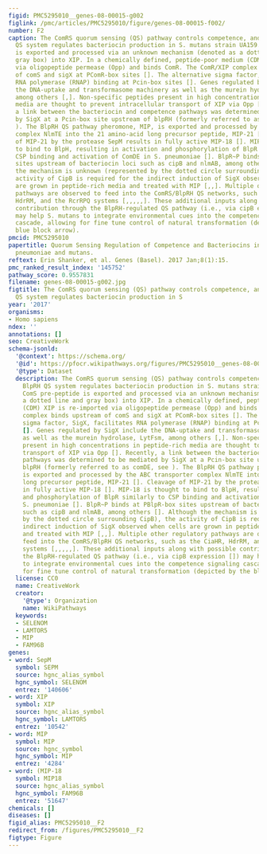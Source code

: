```yaml
---
figid: PMC5295010__genes-08-00015-g002
figlink: /pmc/articles/PMC5295010/figure/genes-08-00015-f002/
number: F2
caption: The ComRS quorum sensing (QS) pathway controls competence, and the BlpRH
  QS system regulates bacteriocin production in S. mutans strain UA159. The ComS pre-peptide
  is exported and processed via an unknown mechanism (denoted as a dotted line and
  gray box) into XIP. In a chemically defined, peptide-poor medium (CDM) XIP is re-imported
  via oligopeptide permease (Opp) and binds ComR. The ComR/XIP complex binds upstream
  of comS and sigX at PComR-box sites []. The alternative sigma factor, SigX, facilitates
  RNA polymerase (RNAP) binding at Pcin-box sites []. Genes regulated by SigX include
  the DNA-uptake and transformasome machinery as well as the murein hydrolase, LytFsm,
  among others [,]. Non-specific peptides present in high concentrations in peptide-rich
  media are thought to prevent intracellular transport of XIP via Opp []. Recently,
  a link between the bacteriocin and competence pathways was determined to be mediated
  by SigX at a Pcin-box site upstream of blpRH (formerly referred to as comDE, see
  ). The BlpRH QS pathway pheromone, MIP, is exported and processed by the ABC transporter
  complex NlmTE into the 21 amino-acid long precursor peptide, MIP-21 []. Cleavage
  of MIP-21 by the protease SepM results in fully active MIP-18 []. MIP-18 is thought
  to bind to BlpH, resulting in activation and phosphorylation of BlpR similarly to
  CSP binding and activation of ComDE in S. pneumoniae []. BlpR~P binds at PBlpR-box
  sites upstream of bacteriocin loci such as cipB and nlmAB, among others []. Although
  the mechanism is unknown (represented by the dotted circle surrounding CipB), the
  activity of CipB is required for the indirect induction of SigX observed when cells
  are grown in peptide-rich media and treated with MIP [,,]. Multiple other regulatory
  pathways are observed to feed into the ComRS/BlpRH QS networks, such as the CiaHR,
  HdrRM, and the RcrRPQ systems [,,,,,]. These additional inputs along with possible
  contribution through the BlpRH-regulated QS pathway (i.e., via cipB expression [])
  may help S. mutans to integrate environmental cues into the competence signaling
  cascade, allowing for fine tune control of natural transformation (depicted by the
  blue block arrow).
pmcid: PMC5295010
papertitle: Quorum Sensing Regulation of Competence and Bacteriocins in Streptococcus
  pneumoniae and mutans.
reftext: Erin Shanker, et al. Genes (Basel). 2017 Jan;8(1):15.
pmc_ranked_result_index: '145752'
pathway_score: 0.9557831
filename: genes-08-00015-g002.jpg
figtitle: The ComRS quorum sensing (QS) pathway controls competence, and the BlpRH
  QS system regulates bacteriocin production in S
year: '2017'
organisms:
- Homo sapiens
ndex: ''
annotations: []
seo: CreativeWork
schema-jsonld:
  '@context': https://schema.org/
  '@id': https://pfocr.wikipathways.org/figures/PMC5295010__genes-08-00015-g002.html
  '@type': Dataset
  description: The ComRS quorum sensing (QS) pathway controls competence, and the
    BlpRH QS system regulates bacteriocin production in S. mutans strain UA159. The
    ComS pre-peptide is exported and processed via an unknown mechanism (denoted as
    a dotted line and gray box) into XIP. In a chemically defined, peptide-poor medium
    (CDM) XIP is re-imported via oligopeptide permease (Opp) and binds ComR. The ComR/XIP
    complex binds upstream of comS and sigX at PComR-box sites []. The alternative
    sigma factor, SigX, facilitates RNA polymerase (RNAP) binding at Pcin-box sites
    []. Genes regulated by SigX include the DNA-uptake and transformasome machinery
    as well as the murein hydrolase, LytFsm, among others [,]. Non-specific peptides
    present in high concentrations in peptide-rich media are thought to prevent intracellular
    transport of XIP via Opp []. Recently, a link between the bacteriocin and competence
    pathways was determined to be mediated by SigX at a Pcin-box site upstream of
    blpRH (formerly referred to as comDE, see ). The BlpRH QS pathway pheromone, MIP,
    is exported and processed by the ABC transporter complex NlmTE into the 21 amino-acid
    long precursor peptide, MIP-21 []. Cleavage of MIP-21 by the protease SepM results
    in fully active MIP-18 []. MIP-18 is thought to bind to BlpH, resulting in activation
    and phosphorylation of BlpR similarly to CSP binding and activation of ComDE in
    S. pneumoniae []. BlpR~P binds at PBlpR-box sites upstream of bacteriocin loci
    such as cipB and nlmAB, among others []. Although the mechanism is unknown (represented
    by the dotted circle surrounding CipB), the activity of CipB is required for the
    indirect induction of SigX observed when cells are grown in peptide-rich media
    and treated with MIP [,,]. Multiple other regulatory pathways are observed to
    feed into the ComRS/BlpRH QS networks, such as the CiaHR, HdrRM, and the RcrRPQ
    systems [,,,,,]. These additional inputs along with possible contribution through
    the BlpRH-regulated QS pathway (i.e., via cipB expression []) may help S. mutans
    to integrate environmental cues into the competence signaling cascade, allowing
    for fine tune control of natural transformation (depicted by the blue block arrow).
  license: CC0
  name: CreativeWork
  creator:
    '@type': Organization
    name: WikiPathways
  keywords:
  - SELENOM
  - LAMTOR5
  - MIP
  - FAM96B
genes:
- word: SepM
  symbol: SEPM
  source: hgnc_alias_symbol
  hgnc_symbol: SELENOM
  entrez: '140606'
- word: XIP
  symbol: XIP
  source: hgnc_alias_symbol
  hgnc_symbol: LAMTOR5
  entrez: '10542'
- word: MIP
  symbol: MIP
  source: hgnc_symbol
  hgnc_symbol: MIP
  entrez: '4284'
- word: (MIP-18
  symbol: MIP18
  source: hgnc_alias_symbol
  hgnc_symbol: FAM96B
  entrez: '51647'
chemicals: []
diseases: []
figid_alias: PMC5295010__F2
redirect_from: /figures/PMC5295010__F2
figtype: Figure
---
```

